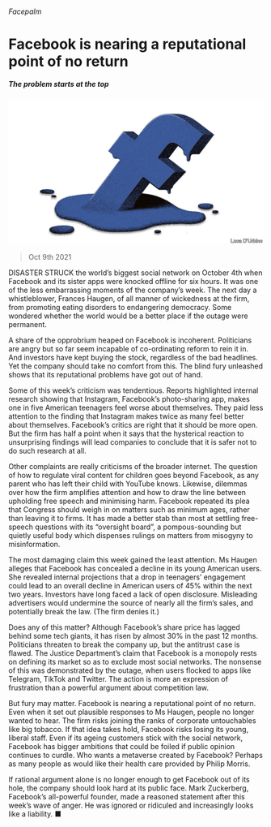 ###### Facepalm

# Facebook is nearing a reputational point of no return 

##### The problem starts at the top 

![image](images/20211009_LDD002_0.jpg) 

> Oct 9th 2021 

DISASTER STRUCK the world’s biggest social network on October 4th when Facebook and its sister apps were knocked offline for six hours. It was one of the less embarrassing moments of the company’s week. The next day a whistleblower, Frances Haugen,  of all manner of wickedness at the firm, from promoting eating disorders to endangering democracy. Some wondered whether the world would be a better place if the outage were permanent.

A share of the opprobrium heaped on Facebook is incoherent. Politicians are angry but so far seem incapable of co-ordinating reform to rein it in. And investors have kept buying the stock, regardless of the bad headlines. Yet the company should take no comfort from this. The blind fury unleashed shows that its reputational problems have got out of hand.


Some of this week’s criticism was tendentious. Reports highlighted internal research showing that Instagram, Facebook’s photo-sharing app, makes one in five American teenagers feel worse about themselves. They paid less attention to the finding that Instagram makes twice as many feel better about themselves. Facebook’s critics are right that it should be more open. But the firm has half a point when it says that the hysterical reaction to unsurprising findings will lead companies to conclude that it is safer not to do such research at all.

Other complaints are really criticisms of the broader internet. The question of how to regulate viral content for children goes beyond Facebook, as any parent who has left their child with YouTube knows. Likewise, dilemmas over how the firm amplifies attention and how to draw the line between upholding free speech and minimising harm. Facebook repeated its plea that Congress should weigh in on matters such as minimum ages, rather than leaving it to firms. It has made a better stab than most at settling free-speech questions with its “oversight board”, a pompous-sounding but quietly useful body which dispenses rulings on matters from misogyny to misinformation.

The most damaging claim this week gained the least attention. Ms Haugen alleges that Facebook has concealed a decline in its young American users. She revealed internal projections that a drop in teenagers’ engagement could lead to an overall decline in American users of 45% within the next two years. Investors have long faced a lack of open disclosure. Misleading advertisers would undermine the source of nearly all the firm’s sales, and potentially break the law. (The firm denies it.)

Does any of this matter? Although Facebook’s share price has lagged behind some tech giants, it has risen by almost 30% in the past 12 months. Politicians threaten to break the company up, but the antitrust case is flawed. The Justice Department’s claim that Facebook is a monopoly rests on defining its market so as to exclude most social networks. The nonsense of this was demonstrated by the outage, when users flocked to apps like Telegram, TikTok and Twitter. The action is more an expression of frustration than a powerful argument about competition law.

But fury may matter. Facebook is nearing a reputational point of no return. Even when it set out plausible responses to Ms Haugen, people no longer wanted to hear. The firm risks joining the ranks of corporate untouchables like big tobacco. If that idea takes hold, Facebook risks losing its young, liberal staff. Even if its ageing customers stick with the social network, Facebook has bigger ambitions that could be foiled if public opinion continues to curdle. Who wants a metaverse created by Facebook? Perhaps as many people as would like their health care provided by Philip Morris.

If rational argument alone is no longer enough to get Facebook out of its hole, the company should look hard at its public face. Mark Zuckerberg, Facebook’s all-powerful founder, made a reasoned statement after this week’s wave of anger. He was ignored or ridiculed and increasingly looks like a liability. ■

